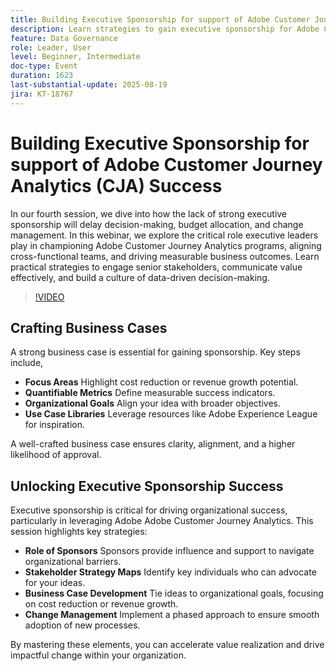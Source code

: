 ```yaml
---
title: Building Executive Sponsorship for support of Adobe Customer Journey Analytics Success
description: Learn strategies to gain executive sponsorship for Adobe Customer Journey Analytics success. Drive alignment, secure budgets, and foster data-driven decision-making.
feature: Data Governance
role: Leader, User
level: Beginner, Intermediate
doc-type: Event
duration: 1623
last-substantial-update: 2025-08-19
jira: KT-18767
---
```


# Building Executive Sponsorship for support of Adobe Customer Journey Analytics (CJA) Success

In our fourth session, we dive into how the lack of strong executive sponsorship will delay decision-making, budget allocation, and change management. In this webinar, we explore the critical role executive leaders play in championing Adobe Customer Journey Analytics programs, aligning cross-functional teams, and driving measurable business outcomes. Learn practical strategies to engage senior stakeholders, communicate value effectively, and build a culture of data-driven decision-making.

>[!VIDEO](https://video.tv.adobe.com/v/3470853/?learn=on&enablevpops)

## Crafting Business Cases

A strong business case is essential for gaining sponsorship. Key steps include,

* **Focus Areas** Highlight cost reduction or revenue growth potential.
* **Quantifiable Metrics** Define measurable success indicators.
* **Organizational Goals** Align your idea with broader objectives.
* **Use Case Libraries** Leverage resources like Adobe Experience League for inspiration.

A well-crafted business case ensures clarity, alignment, and a higher likelihood of approval.

## Unlocking Executive Sponsorship Success

Executive sponsorship is critical for driving organizational success, particularly in leveraging Adobe Adobe Customer Journey Analytics. This session highlights key strategies:

* **Role of Sponsors** Sponsors provide influence and support to navigate organizational barriers.
* **Stakeholder Strategy Maps** Identify key individuals who can advocate for your ideas.
* **Business Case Development** Tie ideas to organizational goals, focusing on cost reduction or revenue growth.
* **Change Management** Implement a phased approach to ensure smooth adoption of new processes.

By mastering these elements, you can accelerate value realization and drive impactful change within your organization.
